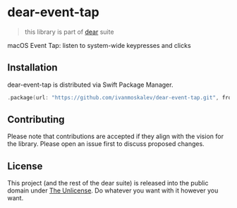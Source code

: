 # dear-event-tap
> this library is part of [dear](https://github.com/ivanmoskalev/dear) suite

macOS Event Tap: listen to system-wide keypresses and clicks

## Installation

dear-event-tap is distributed via Swift Package Manager.

```swift
.package(url: "https://github.com/ivanmoskalev/dear-event-tap.git", from: "1.0.0")
```

## Contributing

Please note that contributions are accepted if they align with the vision for the library. Please open an issue first to discuss proposed changes. 

## License

This project (and the rest of the dear suite) is released into the public domain under [The Unlicense](https://unlicense.org/). Do whatever you want with it however you want.
